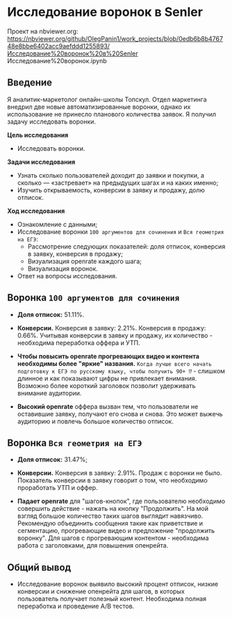 # Исследование воронок в Senler

Проект на nbviewer.org: https://nbviewer.org/github/OlegPanin1/work_projects/blob/0edb6b8b476748e8bbe6402acc9aefddd1255893/Исследование%20воронок%20в%20Senler Исследование%20ворoнок.ipynb

## Введение

Я аналитик-маркетолог онлайн-школы Топскул. Отдел маркетинга внедрил две новые автоматизированные воронки, однако их использование не принесло планового количества заявок. Я получил задачу исследовать воронки.

**Цель исследования**
- Исследовать воронки.

**Задачи исследования** 
- Узнать сколько пользователей доходит до заявки и покупки, а сколько — «застревает» на предыдущих шагах и на каких именно;
- Изучить открываемость, конверсии в заявку и продажу, долю отписок.

**Ход исследования**
- Ознакомление с данными;
- Исследование воронки `100 аргументов для сочинения` и `Вся геометрия на ЕГЭ`:
     - Рассмотрение следующих показателей: доля отписок, конверсия в заявку, конверсия в продажу;
     - Визуализация openrate каждого шага;
     - Визуализация воронок.
- Ответ на вопросы исследования.

## Воронка `100 аргументов для сочинения`

- **Доля отписок:** 51.11%. 


- **Конверсии.** Конверсия в заявку: 2.21%. Конверсия в продажу: 0.66%. Учитывая конверсии в заявку и продажу, их количество -  необходима переработка оффера и УТП.


- **Чтобы повысить openrate прогревающих видео и контента необходимы более "яркие" названия.** `Когда лучше всего начать подготовку к ЕГЭ по русскому языку, чтобы получить 90+ ⁉️` - слишком длинное и как показывают цифры не привлекает внимания. Возможно более короткий заголовок позволит удерживать внимание аудитории. 


- **Высокий openrate** оффера вызван тем, что пользователи не оставившие заявку, получают его снова и снова. Это может выжечь аудиторию и повлечь большое количество отписок. 


## Воронка `Вся геометрия на ЕГЭ`

- **Доля отписок:** 31.47%;


- **Конверсии.** Конверсия в заявку: 2.91%. Продаж с воронки не было. Показатель конверсии в заявку говорит о том, что необходимо проработать УТП и оффер.


- **Падает openrate** для "шагов-кнопок", где пользователю необходимо совершить действие - нажать на кнопку "Продолжить". На мой взгляд большое количество таких шагов выглядит навязчиво. Рекомендую объединить сообщения такие как приветствие и сегментацию, прогревающие видео и предложение "продолжить воронку". Для шагов с прогревающим контентом - необходима работа с заголовками, для повышения опенрейта.

## Общий вывод

- Исследование воронок выявило высокий процент отписок, низкие конверсии и снижение опенрейта для шагов, в которых пользователь получает полезный контент. Необходима полная переработка и проведение A/B тестов.
